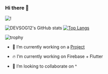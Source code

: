 ### Hi there 👋


![!](https://komarev.com/ghpvc/?username=DEVSOG12&color=brightgreen)

![DEVSOG12's GitHub stats](https://github-readme-stats.vercel.app/api?username=DEVSOG12&show_icons=true&theme=tokyonight&count_private=true&include_all_commits=true)
[![Top Langs](https://github-readme-stats.vercel.app/api/top-langs/?username=DEVSOG12&layout=compact&theme=tokyonight)](https://github.com/DEVSOG12)

![trophy](https://github-profile-trophy.vercel.app/?username=DEVSOG12)
<!--
**DEVSOG12/DEVSOG12** is a ✨ _special_ ✨ repository because its `README.md` (this file) appears on your GitHub profile.

Here are some ideas to get you started:
-->
- 🔭 I’m currently working on a [Project](https://github.com/wake-group/Wake-App)

- 🔥 I’m currently working on Firebase + Flutter
- 👯 I’m looking to collaborate on ^

